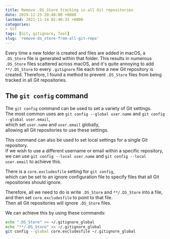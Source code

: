 ```yaml
---
title: Remove .DS_Store tracking in all Git repositories
date: 2019-12-25 20:40:00 +0800
lastmod: 2021-11-14 02:40:33 +0800
categories:
- Git
tags: [Git, gitignore, Tool]
slug: 'remove-ds_store-from-all-git-repo'
---
```

Every time a new folder is created and files are added in macOS, a ``.DS_Store`` file is generated within that folder. This results in numerous ``.DS_Store`` files scattered across macOS, and it's quite annoying to add ``**/.DS_Store`` to every ``.gitignore`` file each time a new Git repository is created. Therefore, I found a method to prevent ``.DS_Store`` files from being tracked in all Git repositories.  

## The ``git config`` command
The ``git config`` command can be used to set a variety of Git settings.  
The most common uses are ``git config --global user.name`` and ``git config --global user.email``,  
which set ``user.name`` and ``user.email`` globally,  
allowing all Git repositories to use these settings.
<!--more-->

This command can also be used to set local settings for a single Git repository.  
If we wish to use a different username or email within a specific repository,  
we can use ``git config --local user.name`` and ``git config --local user.email`` to achieve this.  

There is a ``core.excludesfile`` setting for ``git config``,  
which can be set to an ignore configuration file to specify files that all Git repositories should ignore.  

Therefore, all we need to do is write ``.DS_Store`` and ``**/.DS_Store`` into a file,  
and then set ``core.excludesfile`` to point to that file.  
Then all Git repositories will ignore ``.DS_Store`` files.  

We can achieve this by using these commands:  

```bash
echo ".DS_Store" >> ~/.gitignore_global
echo "**/.DS_Store" >> ~/.gitignore_global
git config --global core.excludesfile ~/.gitignore_global
```
